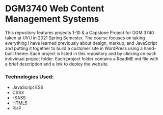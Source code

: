# DGM3740 Web Content Management Systems

This repository features projects 1-10 &amp; a Capstone Project for DGM 3740 taken at UVU in 2021 Spring Semester. The course focuses on taking everything I have learned previously about design, markup, and JavaScript and putting it together to build a customer site in WordPress using a hand-built theme. Each project is listed in this repository and by clicking on each individual project folder. Each project folder contains a ReadME.md file with a brief description and a link to deploy the website.

### Technologies Used:

- JavaScript ES6
- CSS3
- -SASS
- HTML5
- PHP
